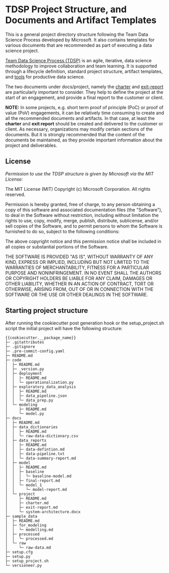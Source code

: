# TDSP Project Structure, and Documents and Artifact Templates

This is a general project directory structure following the Team Data Science Process developed by Microsoft. It also contains templates for various documents that are recommended as part of executing a data science project.

[Team Data Science Process (TDSP)](https://docs.microsoft.com/en-us/azure/machine-learning/team-data-science-process/overview) is an agile, iterative, data science methodology to improve collaboration and team learning. It is supported through a lifecycle definition, standard project structure, artifact templates, and [tools](https://github.com/Azure/Azure-TDSP-Utilities) for productive data science.

The two documents under docs/project, namely the [charter](./docs/project/charter.md) and [exit-report](./docs/project/Exit%20Report.md) are particularly important to consider. They help to define the project at the start of an engagement, and provide a final report to the customer or client.

**NOTE:** In some projects, e.g. short term proof of principle (PoC) or proof of value (PoV) engagements, it can be relatively time consuming to create and all the recommended documents and artifacts. In that case, at least the **charter** and **exit report** should be created and delivered to the customer or client. As necessary, organizations may modify certain sections of the documents. But it is strongly recommended that the content of the documents be maintained, as they provide important information about the project and deliverables.

## License

_Permission to use the TDSP structure is given by Microsoft via the MIT License:_

The MIT License (MIT)
Copyright (c) Microsoft Corporation. All rights reserved.

Permission is hereby granted, free of charge, to any person obtaining a copy of this software and
associated documentation files (the "Software"), to deal in the Software without restriction,
including without limitation the rights to use, copy, modify, merge, publish, distribute, sublicense,
and/or sell copies of the Software, and to permit persons to whom the Software is furnished to do so,
subject to the following conditions:

The above copyright notice and this permission notice shall be included in all copies or substantial
portions of the Software.

THE SOFTWARE IS PROVIDED "AS IS", WITHOUT WARRANTY OF ANY KIND, EXPRESS OR IMPLIED, INCLUDING BUT
NOT LIMITED TO THE WARRANTIES OF MERCHANTABILITY, FITNESS FOR A PARTICULAR PURPOSE AND NONINFRINGEMENT.
IN NO EVENT SHALL THE AUTHORS OR COPYRIGHT HOLDERS BE LIABLE FOR ANY CLAIM, DAMAGES OR OTHER LIABILITY,
WHETHER IN AN ACTION OF CONTRACT, TORT OR OTHERWISE, ARISING FROM, OUT OF OR IN CONNECTION WITH THE
SOFTWARE OR THE USE OR OTHER DEALINGS IN THE SOFTWARE.


## Starting project structure
After running the cookiecutter post generation hook or the setup_project.sh script the initial project will have the following structure:

```
{{cookiecutter.__package_name}}
├─ .gitattributes
├─ .gitignore
├─ .pre-commit-config.yaml
├─ README.md
├─ code
│  ├─ README.md
│  ├─ _version.py
│  ├─ deployment
│  │  ├─ README.md
│  │  └─ operationalization.py
│  ├─ exploratory_data_analysis
│  │  ├─ README.md
│  │  ├─ data_pipeline.json
│  │  └─ data_prep.py
│  └─ modeling
│     ├─ README.md
│     └─ model.py
├─ docs
│  ├─ README.md
│  ├─ data_dictionaries
│  │  ├─ README.md
│  │  └─ raw-data-dictionary.csv
│  ├─ data_reports
│  │  ├─ README.md
│  │  ├─ data-defintion.md
│  │  ├─ data-pipeline.txt
│  │  └─ data-summary-report.md
│  ├─ model
│  │  ├─ README.md
│  │  ├─ baseline
│  │  │  └─ baseline-model.md
│  │  ├─ final-report.md
│  │  └─ model_1
│  │     └─ model-report.md
│  └─ project
│     ├─ README.md
│     ├─ charter.md
│     ├─ exit-report.md
│     └─ system-architecture.docx
├─ sample_data
│  ├─ README.md
│  ├─ for_modeling
│  │  └─ modelling.md
│  ├─ processed
│  │  └─ processed.md
│  └─ raw
│     └─ raw-data.md
├─ setup.cfg
├─ setup.py
├─ setup_project.sh
└─ versioneer.py
```
